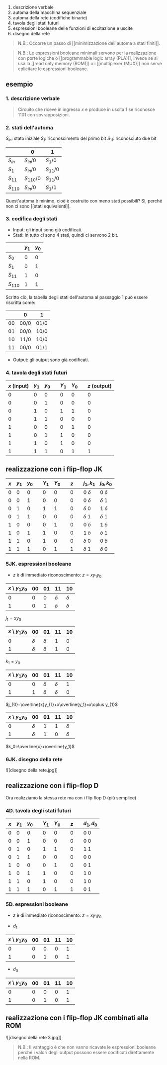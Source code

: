 1. descrizione verbale
2. automa della macchina sequenziale
3. automa della rete (codifiche binarie)
4. tavola degli stati futuri
5. espressioni booleane delle funzioni di eccitazione e uscite
6. disegno della rete

> N.B.: Occorre un passo di [[minimizzazione dell'automa a stati finiti]].

> N.B.: Le espressioni booleane minimali servono per la realizzazione con porte logiche o [[programmable logic array (PLA)]], invece se si usa la [[read only memory (ROM)]] o i [[multiplexer (MUX)]] non serve eplicitare le espressioni booleane.

## esempio

### 1. descrizione verbale 
> Circuito che riceve in ingresso $x$ e produce in uscita 1 se riconosce 1101 con sovrapposizioni.

### 2. stati dell'automa
$S_{in}$: stato iniziale
$S_{1}$: riconoscimento del primo bit
$S_{11}$: riconosciuto due bit


|           | 0           | 1          |
| --------- | ----------- | ---------- |
| $S_{in}$  | $S_{in}/0$  | $S_{1}/0$  |
| $S_{1}$   | $S_{in}/0$  | $S_{11}/0$ |
| $S_{11}$  | $S_{110}/0$ | $S_{11}/0$ |
| $S_{110}$ | $S_{in}/0$  | $S_{1}/1$  |
Quest'automa è minimo, cioè è costruito con meno stati possibili? Si, perché non ci sono [[stati equivalenti]].
### 3. codifica degli stati
- Input: gli input sono già codificati.
- Stati: In tutto ci sono 4 stati, quindi ci servono 2 bit.

|           | $y_{1}$ | $y_{0}$ |
| --------- | ------- | ------- |
| $S_{0}$   | 0       | 0       |
| $S_{1}$   | 0       | 1       |
| $S_{11}$  | 1       | 0       |
| $S_{110}$ | 1       | 1       |
Scritto ciò, la tabella degli stati dell'automa al passaggio 1 può essere riscritta come:

|      | 0    | 1    |
| ---- | ---- | ---- |
| $00$ | 00/0 | 01/0 |
| $01$ | 00/0 | 10/0 |
| $10$ | 11/0 | 10/0 |
| $11$ | 00/0 | 01/1 |
- Output: gli output sono già codificati.
### 4. tavola degli stati futuri

| $x$ (input) | $y_{1}$ | $y_{0}$ |     | $Y_{1}$ | $Y_{0}$ |     | $z$ (output) |
| ----------- | ------- | ------- | --- | ------- | ------- | --- | ------------ |
| 0           | 0       | 0       |     | 0       | 0       |     | 0            |
| 0           | 0       | 1       |     | 0       | 0       |     | 0            |
| 0           | 1       | 0       |     | 1       | 1       |     | 0            |
| 0           | 1       | 1       |     | 0       | 0       |     | 0            |
| 1           | 0       | 0       |     | 0       | 1       |     | 0            |
| 1           | 0       | 1       |     | 1       | 0       |     | 0            |
| 1           | 1       | 0       |     | 1       | 0       |     | 0            |
| 1           | 1       | 1       |     | 0       | 1       |     | 1            |
## realizzazione con i flip-flop JK

| $x$ | $y_{1}$ | $y_{0}$ |     | $Y_{1}$ | $Y_{0}$ |     | $z$ |     | $j_{1}, k_{1}$ | $j_{0}, k_{0}$ |
| --- | ------- | ------- | --- | ------- | ------- | --- | --- | --- | -------------- | -------------- |
| 0   | 0       | 0       |     | 0       | 0       |     | 0   |     | 0 $\delta$     | 0 $\delta$     |
| 0   | 0       | 1       |     | 0       | 0       |     | 0   |     | 0 $\delta$     | $\delta$ 1     |
| 0   | 1       | 0       |     | 1       | 1       |     | 0   |     | $\delta$ 0     | 1 $\delta$     |
| 0   | 1       | 1       |     | 0       | 0       |     | 0   |     | $\delta$ 1     | $\delta$ 1     |
| 1   | 0       | 0       |     | 0       | 1       |     | 0   |     | 0 $\delta$     | 1 $\delta$     |
| 1   | 0       | 1       |     | 1       | 0       |     | 0   |     | 1 $\delta$     | $\delta$ 1     |
| 1   | 1       | 0       |     | 1       | 0       |     | 0   |     | $\delta$ 0     | 0 $\delta$     |
| 1   | 1       | 1       |     | 0       | 1       |     | 1   |     | $\delta$ 1     | $\delta$ 0     |

### 5JK. espressioni booleane
- $z$ è di immediato riconoscimento: $z = xy_{1}y_{0}$

| $x$ \ $y_{1}y_{0}$ | 00  | 01  | 11       | 10       |
| ------------------ | --- | --- | -------- | -------- |
| 0                  | 0   | 0   | $\delta$ | $\delta$ |
| 1                  | 0   | 1   | $\delta$ | $\delta$ |
$j_{1}=xy_{0}$

| $x$ \ $y_{1}y_{0}$ | 00       | 01       | 11  | 10  |
| ------------------ | -------- | -------- | --- | --- |
| 0                  | $\delta$ | $\delta$ | 1   | 0   |
| 1                  | $\delta$ | $\delta$ | 1   | 0   |
$k_{1}=y_{0}$

| $x$ \ $y_{1}y_{0}$ | 00  | 01       | 11       | 10  |
| ------------------ | --- | -------- | -------- | --- |
| 0                  | 0   | $\delta$ | $\delta$ | 1   |
| 1                  | 1   | $\delta$ | $\delta$ | 0   |
$j_{0}=\overline{x}y_{1}+x\overline{y_1}=x\oplus y_{1}$

| $x$ \ $y_{1}y_{0}$ | 00       | 01  | 11  | 10       |
| ------------------ | -------- | --- | --- | -------- |
| 0                  | $\delta$ | 1   | 1   | $\delta$ |
| 1                  | $\delta$ | 1   | 0   | $\delta$ |
$k_0=\overline{x}+\overline{y_1}$
### 6JK. disegno della rete

![[disegno della rete.jpg]]
## realizzazione con i flip-flop D
Ora realizziamo la stessa rete ma con i flip flop D (più semplice)
### 4D. tavola degli stati futuri

| $x$ | $y_{1}$ | $y_{0}$ |     | $Y_{1}$ | $Y_{0}$ |     | $z$ |     | $d_{1}, d_{0}$ |
| --- | ------- | ------- | --- | ------- | ------- | --- | --- | --- | -------------- |
| 0   | 0       | 0       |     | 0       | 0       |     | 0   |     | 0 0            |
| 0   | 0       | 1       |     | 0       | 0       |     | 0   |     | 0 0            |
| 0   | 1       | 0       |     | 1       | 1       |     | 0   |     | 1 1            |
| 0   | 1       | 1       |     | 0       | 0       |     | 0   |     | 0 0            |
| 1   | 0       | 0       |     | 0       | 1       |     | 0   |     | 0 1            |
| 1   | 0       | 1       |     | 1       | 0       |     | 0   |     | 1 0            |
| 1   | 1       | 0       |     | 1       | 0       |     | 0   |     | 1 0            |
| 1   | 1       | 1       |     | 0       | 1       |     | 1   |     | 0 1            |

### 5D. espressioni booleane
- $z$ è di immediato riconoscimento: $z = xy_{1}y_{0}$

- $d_{1}$

| $x$ \ $y_{1}y_{0}$ | 00  | 01  | 11  | 10  |
| ------------------ | --- | --- | --- | --- |
| 0                  | 0   | 0   | 0   | 1   |
| 1                  | 0   | 1   | 0   | 1   |

- $d_{0}$ 

| $x$ \ $y_{1}y_{0}$ | 00  | 01  | 11  | 10  |
| ------------------ | --- | --- | --- | --- |
| 0                  | 0   | 0   | 0   | 1   |
| 1                  | 0   | 1   | 0   | 1   |
## realizzazione con i flip-flop JK combinati alla ROM

![[disegno della rete 3.jpg]]

> N.B.: Il vantaggio è che non vanno ricavate le espressioni booleane perché i valori degli output possono essere codificati direttamente nella ROM.